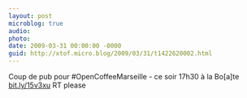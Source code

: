 ```yaml
---
layout: post
microblog: true
audio: 
photo: 
date: 2009-03-31 00:00:00 -0000
guid: http://xtof.micro.blog/2009/03/31/t1422620002.html
---
```

Coup de pub pour #OpenCoffeeMarseille - ce soir 17h30 à la Bo[a]te  [bit.ly/15v3xu](http://bit.ly/15v3xu) RT please
